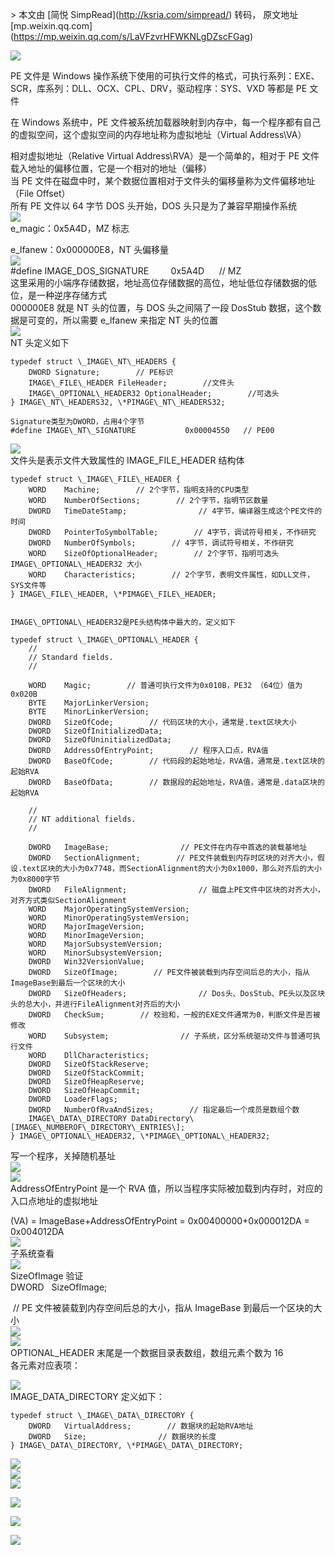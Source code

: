 \> 本文由 \[简悦 SimpRead\](http://ksria.com/simpread/) 转码， 原文地址 \[mp.weixin.qq.com\](https://mp.weixin.qq.com/s/LaVFzvrHFWKNLgDZscFGag)

![](https://mmbiz.qpic.cn/mmbiz_gif/3xxicXNlTXLicwgPqvK8QgwnCr09iaSllrsXJLMkThiaHibEntZKkJiaicEd4ibWQxyn3gtAWbyGqtHVb0qqsHFC9jW3oQ/640?wx_fmt=gif)  

PE 文件是 Windows 操作系统下使用的可执行文件的格式，可执行系列：EXE、SCR，库系列：DLL、OCX、CPL、DRV，驱动程序：SYS、VXD 等都是 PE 文件

  
在 Windows 系统中，PE 文件被系统加载器映射到内存中，每一个程序都有自己的虚拟空间，这个虚拟空间的内存地址称为虚拟地址（Virtual Address\\VA）

  
相对虚拟地址（Relative Virtual Address\\RVA）是一个简单的，相对于 PE 文件载入地址的偏移位置，它是一个相对的地址（偏移）  
当 PE 文件在磁盘中时，某个数据位置相对于文件头的偏移量称为文件偏移地址（File Offset）  
所有 PE 文件以 64 字节 DOS 头开始，DOS 头只是为了兼容早期操作系统  
 ![](https://mmbiz.qpic.cn/mmbiz_png/3xxicXNlTXL8XZgpPmJmgqDHSZIrQial4SIHadZLaHc1TRQ87y7l84iaebX89ELLTDAFxKOS3cCg1X11xA23icS5qA/640?wx_fmt=png)   
e\_magic：0x5A4D，MZ 标志

  
e\_lfanew：0x000000E8，NT 头偏移量  
 ![](https://mmbiz.qpic.cn/mmbiz_png/3xxicXNlTXL8XZgpPmJmgqDHSZIrQial4S6vIHEd6RPVqTHALwTSz8LUNkIGMxkrVeWiaVaN15oInEko8DZaVOyRg/640?wx_fmt=png)   
#define IMAGE\_DOS\_SIGNATURE         0x5A4D      // MZ  
这里采用的小端序存储数据，地址高位存储数据的高位，地址低位存储数据的低位，是一种逆序存储方式  
000000E8 就是 NT 头的位置，与 DOS 头之间隔了一段 DosStub 数据，这个数据是可变的，所以需要 e\_lfanew 来指定 NT 头的位置  
 ![](https://mmbiz.qpic.cn/mmbiz_png/3xxicXNlTXL8XZgpPmJmgqDHSZIrQial4SAKlkDvt8ibjk30vu1JygFqeBnoqypBH6qUPjLJdvQeD7t89Q3IsvPwg/640?wx_fmt=png)   
NT 头定义如下  

```
typedef struct \_IMAGE\_NT\_HEADERS {
    DWORD Signature;        // PE标识
    IMAGE\_FILE\_HEADER FileHeader;        //文件头
    IMAGE\_OPTIONAL\_HEADER32 OptionalHeader;        //可选头
} IMAGE\_NT\_HEADERS32, \*PIMAGE\_NT\_HEADERS32;

Signature类型为DWORD，占用4个字节
#define IMAGE\_NT\_SIGNATURE           0x00004550   // PE00
```

  
 ![](https://mmbiz.qpic.cn/mmbiz_png/3xxicXNlTXL8XZgpPmJmgqDHSZIrQial4SibqpIslaqxgCDOYC10ic3CTtTfmsuJq1ISr8Evo53KcAlCjqQchhs2NA/640?wx_fmt=png)   
文件头是表示文件大致属性的 IMAGE\_FILE\_HEADER 结构体  

```
typedef struct \_IMAGE\_FILE\_HEADER {
    WORD    Machine;        // 2个字节，指明支持的CPU类型
    WORD    NumberOfSections;        // 2个字节，指明节区数量
    DWORD   TimeDateStamp;                // 4字节，编译器生成这个PE文件的时间
    DWORD   PointerToSymbolTable;        // 4字节，调试符号相关，不作研究
    DWORD   NumberOfSymbols;        // 4字节，调试符号相关，不作研究
    WORD    SizeOfOptionalHeader;        // 2个字节，指明可选头 IMAGE\_OPTIONAL\_HEADER32 大小
    WORD    Characteristics;        // 2个字节，表明文件属性，如DLL文件，SYS文件等
} IMAGE\_FILE\_HEADER, \*PIMAGE\_FILE\_HEADER;


IMAGE\_OPTIONAL\_HEADER32是PE头结构体中最大的，定义如下

typedef struct \_IMAGE\_OPTIONAL\_HEADER {
    //
    // Standard fields.
    //

    WORD    Magic;        // 普通可执行文件为0x010B，PE32 （64位）值为0x020B
    BYTE    MajorLinkerVersion;
    BYTE    MinorLinkerVersion;
    DWORD   SizeOfCode;        // 代码区块的大小，通常是.text区块大小
    DWORD   SizeOfInitializedData;
    DWORD   SizeOfUninitializedData;
    DWORD   AddressOfEntryPoint;        // 程序入口点，RVA值
    DWORD   BaseOfCode;        // 代码段的起始地址，RVA值，通常是.text区块的起始RVA
    DWORD   BaseOfData;        // 数据段的起始地址，RVA值，通常是.data区块的起始RVA

    //
    // NT additional fields.
    //

    DWORD   ImageBase;                // PE文件在内存中首选的装载基地址
    DWORD   SectionAlignment;        // PE文件装载到内存时区块的对齐大小，假设.text区块的大小为0x7748，而SectionAlignment的大小为0x1000，那么对齐后的大小为0x8000字节
    DWORD   FileAlignment;                // 磁盘上PE文件中区块的对齐大小，对齐方式类似SectionAlignment
    WORD    MajorOperatingSystemVersion;
    WORD    MinorOperatingSystemVersion;
    WORD    MajorImageVersion;
    WORD    MinorImageVersion;
    WORD    MajorSubsystemVersion;
    WORD    MinorSubsystemVersion;
    DWORD   Win32VersionValue;
    DWORD   SizeOfImage;        // PE文件被装载到内存空间后总的大小，指从ImageBase到最后一个区块的大小
    DWORD   SizeOfHeaders;                // Dos头、DosStub、PE头以及区块头的总大小，并进行FileAlignment对齐后的大小
    DWORD   CheckSum;        // 校验和，一般的EXE文件通常为0，判断文件是否被修改
    WORD    Subsystem;                // 子系统，区分系统驱动文件与普通可执行文件
    WORD    DllCharacteristics;
    DWORD   SizeOfStackReserve;
    DWORD   SizeOfStackCommit;
    DWORD   SizeOfHeapReserve;
    DWORD   SizeOfHeapCommit;
    DWORD   LoaderFlags;
    DWORD   NumberOfRvaAndSizes;        // 指定最后一个成员是数组个数
    IMAGE\_DATA\_DIRECTORY DataDirectory\[IMAGE\_NUMBEROF\_DIRECTORY\_ENTRIES\];
} IMAGE\_OPTIONAL\_HEADER32, \*PIMAGE\_OPTIONAL\_HEADER32;
```

  
写一个程序，关掉随机基址  
 ![](https://mmbiz.qpic.cn/mmbiz_png/3xxicXNlTXL8XZgpPmJmgqDHSZIrQial4SAyAZ5WsvoibPrc3ZL2Uia1fYjicyprvVjga4axaqESa9wC4BU3iaqa1GxQ/640?wx_fmt=png)   
 ![](https://mmbiz.qpic.cn/mmbiz_png/3xxicXNlTXL8XZgpPmJmgqDHSZIrQial4SjXB8kkRx8IiccJBVgb1s3HLbpYr6oxFxiatL9I0RQLDfibRpI57QLF98w/640?wx_fmt=png)   
AddressOfEntryPoint 是一个 RVA 值，所以当程序实际被加载到内存时，对应的入口点地址的虚拟地址

(VA) = ImageBase+AddressOfEntryPoint = 0x00400000+0x000012DA = 0x004012DA  
 ![](https://mmbiz.qpic.cn/mmbiz_png/3xxicXNlTXL8XZgpPmJmgqDHSZIrQial4SjTKue8pONuzA3zALMT9ScuPBmNc1Xx5gLoFchvulTPSdDSZxI2Cia9A/640?wx_fmt=png)   
子系统查看  
 ![](https://mmbiz.qpic.cn/mmbiz_png/3xxicXNlTXL8XZgpPmJmgqDHSZIrQial4SLrGUQEf0TVY3SzlkgVhQpeNSz6lZZJTuI0dGCAHB8xCjz2wawgHy1w/640?wx_fmt=png)   
SizeOfImage 验证  
DWORD   SizeOfImage;     

 // PE 文件被装载到内存空间后总的大小，指从 ImageBase 到最后一个区块的大小  
 ![](https://mmbiz.qpic.cn/mmbiz_png/3xxicXNlTXL8XZgpPmJmgqDHSZIrQial4SLcpkabibfwIOdUfL5aNtjYeiadVBU39v138To9g5gMSsM57vARru6qcA/640?wx_fmt=png)   
 ![](https://mmbiz.qpic.cn/mmbiz_png/3xxicXNlTXL8XZgpPmJmgqDHSZIrQial4SuPwLN1gJ9zMtI7jIHKltj3ia4Yj5XV3mj8yZAibBtxZ59RVYZ17I0DdA/640?wx_fmt=png)   
OPTIONAL\_HEADER 末尾是一个数据目录表数组，数组元素个数为 16  
各元素对应表项：

  
 ![](https://mmbiz.qpic.cn/mmbiz_png/3xxicXNlTXL8XZgpPmJmgqDHSZIrQial4SmMV3pWjDdtPgia67hgiboFclXG0NRagwP6Dysicvbmic0MSI2t7FJTpXow/640?wx_fmt=png)   
IMAGE\_DATA\_DIRECTORY 定义如下：  

```
typedef struct \_IMAGE\_DATA\_DIRECTORY {
    DWORD   VirtualAddress;        // 数据块的起始RVA地址
    DWORD   Size;                // 数据块的长度
} IMAGE\_DATA\_DIRECTORY, \*PIMAGE\_DATA\_DIRECTORY;
```

  
 ![](https://mmbiz.qpic.cn/mmbiz_png/3xxicXNlTXL8XZgpPmJmgqDHSZIrQial4SjPkmPaQvX1dZbdibIRuJVw1zVZ1cyvicdKL96axcBVucsRcAwkxcUUbw/640?wx_fmt=png)   
 ![](https://mmbiz.qpic.cn/mmbiz_png/3xxicXNlTXL8XZgpPmJmgqDHSZIrQial4SxDicZjUpoagicAIWkPVsqcjjIVvgRnqBUORDsibiaDicDZ85OCYvcW6iblhg/640?wx_fmt=png)   
![](https://mmbiz.qpic.cn/mmbiz_png/3xxicXNlTXL8XZgpPmJmgqDHSZIrQial4Sicpw4MvnWatiaXsjMM5qkxCbSK2P0jJtwI7X6VDuONecTdygymXQp47Q/640?wx_fmt=png)

![](https://mmbiz.qpic.cn/mmbiz_jpg/3xxicXNlTXLicjiasf4mjVyxw4RbQt9odm9nxs9434icI9TG8AXHjS3Btc6nTWgSPGkvvXMb7jzFUTbWP7TKu6EJ6g/640?wx_fmt=jpeg)

![](https://mmbiz.qpic.cn/mmbiz_png/3xxicXNlTXLib0FWIDRa9Kwh52ibXkf9AAkntMYBpLvaibEiaVibzNO1jiaVV7eSibPuMU3mZfCK8fWz6LicAAzHOM8bZUw/640?wx_fmt=jpeg)

![](https://mmbiz.qpic.cn/mmbiz_gif/NZycfjXibQzlug4f7dWSUNbmSAia9VeEY0umcbm5fPmqdHj2d12xlsic4wefHeHYJsxjlaMSJKHAJxHnr1S24t5DQ/640?wx_fmt=gif)